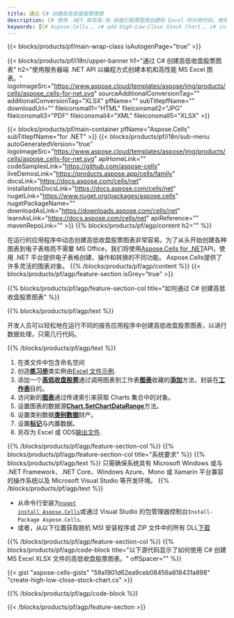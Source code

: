 ```yaml
---
title: 通过 C# 创建高低收盘股票图表
description: C# 使用 .NET 库将高-低-收盘价股票图表创建到 Excel 的示例代码。使用此代码在 VB.NET、Asp.NET 或任何基于 .NET 的应用程序中创建 MS Excel 的高低收盘股票图表。
keywords: [C# Aspose.Cells., c# add High-Low-Close Stock Chart., c# insert High-Low-Close Stock Chart., c# create High-Low-Close Stock Chart]
---
```

{{< blocks/products/pf/main-wrap-class isAutogenPage="true" >}}

{{< blocks/products/pf/i18n/upper-banner h1="通过 C# 创建高低收盘股票图表" h2="使用服务器端 .NET API 以编程方式创建本机和高性能 MS Excel 图表。" logoImageSrc="https://www.aspose.cloud/templates/aspose/img/products/cells/aspose_cells-for-net.svg" sourceAdditionalConversionTag="" additionalConversionTag="XLSX" pfName="" subTitlepfName="" downloadUrl="" fileiconsmall1="HTML" fileiconsmall2="JPG" fileiconsmall3="PDF" fileiconsmall4="XML" fileiconsmall5="XLSX" >}}

{{< blocks/products/pf/main-container pfName="Aspose.Cells" subTitlepfName="for .NET" >}}
{{< blocks/products/pf/i18n/sub-menu autoGeneratedVersion="true" logoImageSrc="https://www.aspose.cloud/templates/aspose/img/products/cells/aspose_cells-for-net.svg" apiHomeLink="" codeSamplesLink="https://github.com/aspose-cells" liveDemosLink="https://products.aspose.app/cells/family" docsLink="https://docs.aspose.com/cells/net" installationsDocsLink="https://docs.aspose.com/cells/net" nugetLink="https://www.nuget.org/packages/aspose.cells" nugetPackageName="" downloadAsLink="https://downloads.aspose.com/cells/net" learnAsLink="https://docs.aspose.com/cells/net" apiReference="" mavenRepoLink="" >}}
{{% blocks/products/pf/agp/content h2="" %}}

在运行的应用程序中动态创建高低收盘股票图表非常容易。为了从头开始创建各种图表到电子表格而不需要 MS Office，我们将使用[Aspose.Cells for .NET](https://products.aspose.com/cells/net)API，使用 .NET 平台提供电子表格创建、操作和转换的不同功能。 Aspose.Cells提供了许多灵活的图表对象。
{{% /blocks/products/pf/agp/content %}}
{{< blocks/products/pf/agp/feature-section isGrey="true" >}}

{{% blocks/products/pf/agp/feature-section-col title="如何通过 C# 创建高低收盘股票图表" %}}

{{% blocks/products/pf/agp/text %}}

开发人员可以轻松地在运行不同的报告应用程序中创建高低收盘股票图表，以进行数据处理，只需几行代码。

{{% /blocks/products/pf/agp/text %}}

1. 在类文件中包含命名空间
1. 创造[**练习册**](https://reference.aspose.com/cells/net/aspose.cells/workbook)类实例由[Excel 文件示例](High-Low-Close.xlsx).
1. 添加一个[**高低收盘股票**](https://reference.aspose.com/cells/net/aspose.cells.charts/charttype)通过调用图表到工作表[**图表**](https://reference.aspose.com/cells/net/aspose.cells.charts/chartcollection)收藏的[**添加**](https://reference.aspose.com/cells/net/aspose.cells.charts/chartcollection/methods/add)方法，封装在[**工作表**](https://reference.aspose.com/cells/net/aspose.cells/worksheet)目的。
1. 访问新的[**图表**](https://reference.aspose.com/cells/net/aspose.cells.charts/chart)通过传递索引来获取 Charts 集合中的对象。
1. 设置图表的数据源[**Chart.SetChartDataRange**](https://reference.aspose.com/cells/net/aspose.cells.charts/chart/methods/setchartdatarange)方法。
1. 设置类别数据[**类别数据**](https://reference.aspose.com/cells/net/aspose.cells.charts/seriescollection/categorydata/)财产。
1. 设置[**标记**](https://reference.aspose.com/cells/net/aspose.cells.charts/series/marker/)与内置数据。
1. 另存为 Excel 或 ODS[输出文件](out.xlsx).

{{% /blocks/products/pf/agp/feature-section-col %}}
{{% blocks/products/pf/agp/feature-section-col title="系统要求" %}}
{{% blocks/products/pf/agp/text %}}
只需确保系统具有 Microsoft Windows 或与 .NET Framework、.NET Core、Windows Azure、Mono 或 Xamarin 平台兼容的操作系统以及 Microsoft Visual Studio 等开发环境。
{{% /blocks/products/pf/agp/text %}}
- 从命令行安装为<code><a href="https://downloads.aspose.com/cells/net">nuget install Aspose.Cells</a></code>或通过 Visual Studio 的包管理器控制台<code>Install-Package Aspose.Cells</code>.
- 或者，从以下位置获取脱机 MSI 安装程序或 ZIP 文件中的所有 DLL<a href="https://downloads.aspose.com/cells/net">下载</a>

{{% /blocks/products/pf/agp/feature-section-col %}}
{{% blocks/products/pf/agp/code-block title="以下源代码显示了如何使用 C# 创建 MS Excel XLSX 文件的高低收盘股票图表。" offSpacer="" %}}

{{< gist "aspose-cells-gists" "59a1901d62ea9ceb08456a818431a898" "create-high-low-close-stock-chart.cs" >}}

{{% /blocks/products/pf/agp/code-block %}}

{{< /blocks/products/pf/agp/feature-section >}}

<!-- aboutfile Starts -->
